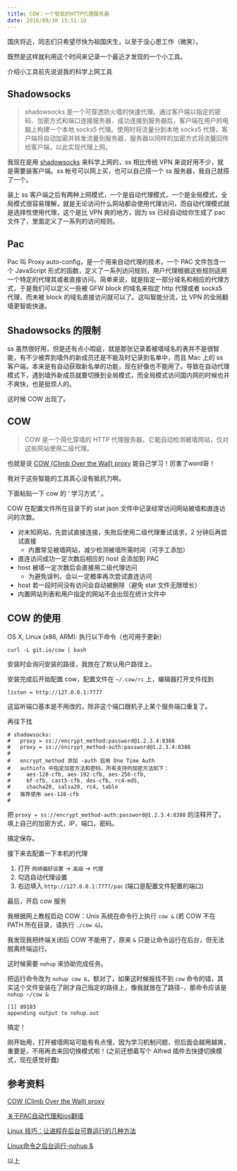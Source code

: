 ```yaml
---
title: COW：一个智能的HTTP代理服务器
date: 2016/09/30 15:51:10 
---
```


国庆将近，同志们只希望尽快为祖国庆生，以至于没心思工作（微笑）。

既然是这样就利用这个时间来记录一个最近才发现的一个小工具。

介绍小工具前先说说我的科学上网工具

## Shadowsocks

> shadowsocks 是一个可穿透防火墙的快速代理。通过客户端以指定的密码、加密方式和端口连接服务器，成功连接到服务器后，客户端在用户的电脑上构建一个本地 socks5 代理。使用时将流量分到本地 socks5 代理，客户端将自动加密并转发流量到服务器，服务器以同样的加密方式将流量回传给客户端，以此实现代理上网。

我现在是用 [shadowsocks](https://github.com/shadowsocks/shadowsocks/wiki/Shadowsocks-%E4%BD%BF%E7%94%A8%E8%AF%B4%E6%98%8E) 来科学上网的，ss 相比传统 VPN 来说好用不少，就是需要装客户端。ss 帐号可以网上买，也可以自己搭一个 ss 服务器，我自己就搭了一个。

装上 ss 客户端之后有两种上网模式，一个是自动代理模式，一个是全局模式，全局模式很容易理解，就是无论访问什么网站都会使用代理访问，而自动代理模式就是选择性使用代理，这个是比 VPN 爽的地方，因为 ss 已经自动给你生成了 pac 文件了，里面定义了一系列的访问规则。

<!--more-->

## Pac

Pac 叫 Proxy auto-config，是一个用来自动代理的技术，一个 PAC 文件包含一个 JavaScript 形式的函数，定义了一系列访问规则，用户代理根据这些规则适用一个特定的代理其或者直接访问。简单来说，就是指定一部分域名和相应的代理方式，于是我们可以定义一些被 GFW block 的域名来指定 http 代理或者 socks5 代理，而未被 block 的域名直接访问就可以了。这叫智能分流，比 VPN 的全局翻墙更智能快速。

## Shadowsocks 的限制

ss 虽然很好用，但是还有点小瑕疵，就是那张记录着被墙域名的表并不是很智能，有不少被弄到墙外的新成员还是不能及时记录到名单中，而且 Mac 上的 ss 客户端，本来是有自动获取新名单的功能，现在好像也不能用了。导致在自动代理模式下，遇到墙外新成员就要切换到全局模式，而全局模式访问国内网的时候也并不爽快，也是挺烦人的。

这时候 COW 出现了。

## COW

> COW 是一个简化穿墙的 HTTP 代理服务器。它能自动检测被墙网站，仅对这些网站使用二级代理。

也就是说 [COW (Climb Over the Wall) proxy](https://github.com/cyfdecyf/cow) 能自己学习！厉害了word哥！

我对于这些智能的工具真心没有抵抗力啊。

下面粘贴一下 cow 的 ‘ 学习方式 ’ 。

COW 在配置文件所在目录下的 stat json 文件中记录经常访问网站被墙和直连访问的次数。

- 对未知网站，先尝试直接连接，失败后使用二级代理重试请求，2 分钟后再尝试直接
	- 内置常见被墙网站，减少检测被墙所需时间（可手工添加）
- 直连访问成功一定次数后相应的 host 会添加到 PAC
- host 被墙一定次数后会直接用二级代理访问
	- 为避免误判，会以一定概率再次尝试直连访问
- host 若一段时间没有访问会自动被删除（避免 stat 文件无限增长）
- 内置网站列表和用户指定的网站不会出现在统计文件中

## COW 的使用

OS X, Linux (x86, ARM): 执行以下命令（也可用于更新）

```
curl -L git.io/cow | bash
```

安装时会询问安装的路径，我放在了默认用户路径上。

安装完成后开始配置 cow，配置文件在 `~/.cow/rc` 上，编辑器打开文件找到

```
listen = http://127.0.0.1:7777

```

这监听端口基本是不用改的，除非这个端口跟机子上某个服务端口重复了。

再往下找

```
# shadowsocks:
#   proxy = ss://encrypt_method:password@1.2.3.4:8388
#   proxy = ss://encrypt_method-auth:password@1.2.3.4:8388
#
#   encrypt_method 添加 -auth 启用 One Time Auth
#   authinfo 中指定加密方法和密码，所有支持的加密方法如下：
#     aes-128-cfb, aes-192-cfb, aes-256-cfb,
#     bf-cfb, cast5-cfb, des-cfb, rc4-md5,
#     chacha20, salsa20, rc4, table
#   推荐使用 aes-128-cfb
#
```

把 `proxy = ss://encrypt_method-auth:password@1.2.3.4:8388` 的注释开了，填上自己的加密方式，IP，端口，密码。

搞定保存。

接下来去配置一下本机的代理

1. 打开 `网络偏好设置` -> `高级` -> `代理`
2. 勾选自动代理设置
3. 右边填入 `http://127.0.0.1:7777/pac` (端口是配置文件配置的端口)


最后，开启 cow 服务

我根据网上教程启动 COW：Unix 系统在命令行上执行 `cow &` (若 COW 不在 PATH 所在目录，请执行 `./cow &`)。

我发现我把终端关闭后 COW 不能用了，原来 `&` 只是让命令运行在后台，但无法脱离终端运行。

这时候需要 `nohup` 来协助完成任务。

把运行命令改为 `nohup cow &`，额对了，如果这时候报找不到 `cow` 命令的错，其实这个文件安装在了刚才自己指定的路径上，像我就放在了路径`~`，那命令应该是 `nohup ~/cow &`


```
[1] 89183
appending output to nohup.out

```

搞定！

刚开始用，打开被墙网站可能有有点慢，因为学习机制问题，但后面会越用越爽，重要是，不用再去来回切换模式啦！(之前还想着写个 Alfred 插件去快捷切换模式，现在感觉好蠢)

## 参考资料

[COW (Climb Over the Wall) proxy](https://github.com/cyfdecyf/cow)

[关于PAC自动代理和ios翻墙](https://tyr.gift/pac-proxy.html)

[Linux 技巧：让进程在后台可靠运行的几种方法](https://www.ibm.com/developerworks/cn/linux/l-cn-nohup/)

[Linux命令之后台运行-nohup &](http://blog.csdn.net/wangjunjun2008/article/details/21983087)



以上



